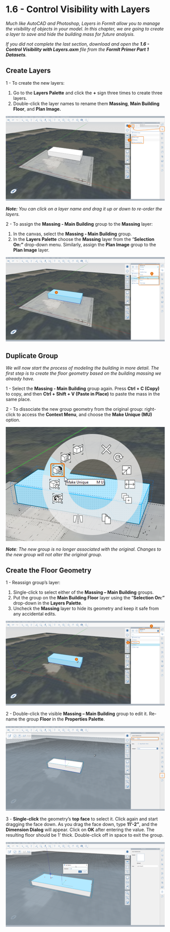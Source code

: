 # 1.6 - Control Visibility with Layers

_Much like AutoCAD and Photoshop, Layers in FormIt allow you to manage the visibility of objects in your model. In this chapter, we are going to create a layer to save and hide the building mass for future analysis._

_If you did not complete the last section, download and open the_ _**1.6 - Control Visibility with Layers.axm**_ _file from the_ _**FormIt Primer Part 1 Datasets**._

## **Create Layers**

1 - To create the new layers:

1. Go to the **Layers Palette** and click the **+** sign three times to create three layers.
2. Double-click the layer names to rename them **Massing**, **Main Building Floor**, and **Plan Image.**

![](../../.gitbook/assets/0%20%2820%29.png)

_**Note:**_ _You can click on a layer name and drag it up or down to re-order the layers._

2 - To assign the **Massing - Main Building** group to the **Massing** layer:

1. In the canvas, select the **Massing - Main Building** group.
2. In the **Layers Palette** choose the **Massing** layer from the “**Selection On:”** drop-down menu. Similarly, assign the **Plan Image** group to the **Plan Image** layer.

![](../../.gitbook/assets/1%20%2813%29.png)

## **Duplicate Group**

_We will now start the process of modeling the building in more detail. The first step is to create the floor geometry based on the building massing we already have._

1 - Select the **Massing - Main Building** group again. Press **Ctrl + C \(Copy\)** to copy, and then **Ctrl + Shift + V \(Paste in Place\)** to paste the mass in the same place.

2 - To dissociate the new group geometry from the original group: right-click to access the **Context Menu**, and choose the **Make Unique \(MU\)** option.

![](../../.gitbook/assets/2%20%2818%29.png)

_**Note**: The new group is no longer associated with the original. Changes to the new group will not alter the original group._

## **Create the Floor Geometry**

1 - Reassign group’s layer:

1. Single-click to select either of the **Massing – Main Building** groups.
2. Put the group on the **Main Building Floor** layer using the “**Selection On:”** drop-down in the **Layers Palette**.
3. Uncheck the **Massing** layer to hide its geometry and keep it safe from any accidental edits.

![](../../.gitbook/assets/3%20%2818%29.png)

2 - Double-click the visible **Massing – Main Building** group to edit it. Re-name the group **Floor** in the **Properties Palette**.

![](../../.gitbook/assets/4%20%2812%29.png)

3 - **Single-click** the geometry’s **top face** to select it. Click again and start dragging the face down. As you drag the face down, type **11’-2”**, and the **Dimension Dialog** will appear. Click on **OK** after entering the value. The resulting floor should be 1' thick. Double-click off in space to exit the group.

![](../../.gitbook/assets/5%20%2810%29.png)

